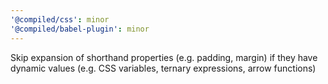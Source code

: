 ```yaml
---
'@compiled/css': minor
'@compiled/babel-plugin': minor
---
```


Skip expansion of shorthand properties (e.g. padding, margin) if they have dynamic values (e.g. CSS variables, ternary expressions, arrow functions)
